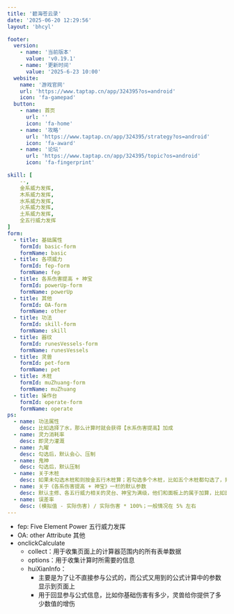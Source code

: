 ```yaml
---
title: '碧海苍云录'
date: '2025-06-20 12:29:56'
layout: 'bhcyl'

footer:
  version:
    - name: '当前版本'
      value: 'v0.19.1'
    - name: '更新时间'
      value: '2025-6-23 10:00'
  website:
    name: '游戏官网'
    url: 'https://www.taptap.cn/app/324395?os=android'
    icon: 'fa-gamepad'
  button:
    - name: 首页
      url: ''
      icon: 'fa-home'
    - name: '攻略'
      url: 'https://www.taptap.cn/app/324395/strategy?os=android'
      icon: 'fa-award'
    - name: '论坛'
      url: 'https://www.taptap.cn/app/324395/topic?os=android'
      icon: 'fa-fingerprint'

skill: [
    --,
    金系威力发挥,
    木系威力发挥,
    水系威力发挥,
    火系威力发挥,
    土系威力发挥,
    全五行威力发挥
]
form:
  - title: 基础属性
    formId: basic-form
    formName: basic
  - title: 各项威力
    formId: fep-form
    formName: fep
  - title: 各系伤害提高 + 神宝
    formId: powerUp-form
    formName: powerUp
  - title: 其他
    formId: OA-form
    formName: other
  - title: 功法
    formId: skill-form
    formName: skill
  - title: 器纹
    formId: runesVessels-form
    formName: runesVessels
  - title: 灵兽
    formId: pet-form
    formName: pet
  - title: 木桩
    formId: muZhuang-form
    formName: muZhuang
  - title: 操作台
    formId: operate-form
    formName: operate
ps:
  - name: 功法属性
    desc: 比如选择了水，那么计算时就会获得【水系伤害提高】加成
  - name: 灵力消耗率
    desc: 即灵力灌溉
  - name: 九曜
    desc: 勾选后，默认会心、压制
  - name: 鬼神
    desc: 勾选后，默认压制
  - name: 关于木桩
    desc: 如果未勾选木桩和则按金五行木桩算；若勾选多个木桩，比如五个木桩都勾选了，则按五行顺序，最终是按金木桩来算
  - name: 关于《各系伤害提高 + 神宝》一栏的默认参数
    desc: 默认主修、各五行威力相关的灵台、神宝为满级，他们和面板上的属于加算，比如面板剑伤提高20，剑修灵台有20%，那么剑修伤害提高就是40%
  - name: 误差率
    desc: (模拟值 - 实际伤害) / 实际伤害 * 100%；一般情况在 5% 左右
---
```


- fep: Five Element Power  五行威力发挥
- OA: other Attribute  其他
- onclickCalculate
  - collect：用于收集页面上的计算器范围内的所有表单数据
  - options：用于收集计算时所需要的信息
  - huiXianInfo：
    - 主要是为了让不直接参与公式的，而公式又用到的公式计算中的参数显示到页面上
    - 用于回显参与公式信息，比如你基础伤害有多少，灵兽给你提供了多少数值的增伤